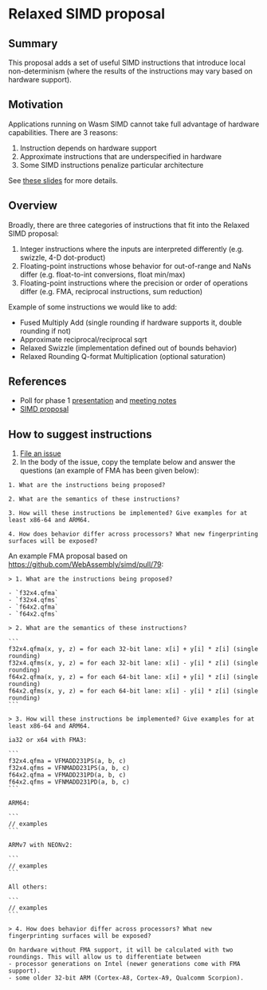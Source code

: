 # Relaxed SIMD proposal

## Summary

This proposal adds a set of useful SIMD instructions that introduce local
non-determinism (where the results of the instructions may vary based on
hardware support).

## Motivation

Applications running on Wasm SIMD cannot take full advantage of hardware
capabilities. There are 3 reasons:

1. Instruction depends on hardware support
2. Approximate instructions that are underspecified in hardware
3. Some SIMD instructions penalize particular architecture

See [these
slides](https://docs.google.com/presentation/d/1Qnx0nbNTRYhMONLuKyygEduCXNOv3xtWODfXfYokx1Y/edit?usp=sharing)
for more details.

## Overview

Broadly, there are three categories of instructions that fit into the Relaxed SIMD proposal:

1. Integer instructions where the inputs are interpreted differently (e.g.
   swizzle,  4-D dot-product)
2. Floating-point instructions whose behavior for out-of-range and NaNs differ
   (e.g. float-to-int conversions, float min/max)
3. Floating-point instructions where the precision or order of operations
   differ (e.g. FMA, reciprocal instructions, sum reduction)

Example of some instructions we would like to add:

- Fused Multiply Add (single rounding if hardware supports it, double rounding if not)
- Approximate reciprocal/reciprocal sqrt
- Relaxed Swizzle (implementation defined out of bounds behavior)
- Relaxed Rounding Q-format Multiplication (optional saturation)

## References

- Poll for phase 1
  [presentation](https://docs.google.com/presentation/d/1Qnx0nbNTRYhMONLuKyygEduCXNOv3xtWODfXfYokx1Y/edit?usp=sharing)
  and [meeting
  notes](https://github.com/WebAssembly/meetings/blob/master/main/2021/CG-03-16.md)
- [SIMD proposal](https://github.com/WebAssembly/simd)

## How to suggest instructions

1. [File an issue](https://github.com/WebAssembly/relaxed-simd/issues/new)
2. In the body of the issue, copy the template below and answer the questions (an example of FMA has been given below):

```
1. What are the instructions being proposed?

2. What are the semantics of these instructions?

3. How will these instructions be implemented? Give examples for at least x86-64 and ARM64.

4. How does behavior differ across processors? What new fingerprinting surfaces will be exposed?
```

An example FMA proposal based on https://github.com/WebAssembly/simd/pull/79:

    > 1. What are the instructions being proposed?

    - `f32x4.qfma`
    - `f32x4.qfms`
    - `f64x2.qfma`
    - `f64x2.qfms`

    > 2. What are the semantics of these instructions?

    ```
    f32x4.qfma(x, y, z) = for each 32-bit lane: x[i] + y[i] * z[i] (single rounding)
    f32x4.qfms(x, y, z) = for each 32-bit lane: x[i] - y[i] * z[i] (single rounding)
    f64x2.qfma(x, y, z) = for each 64-bit lane: x[i] + y[i] * z[i] (single rounding)
    f64x2.qfms(x, y, z) = for each 64-bit lane: x[i] - y[i] * z[i] (single rounding)
    ```

    > 3. How will these instructions be implemented? Give examples for at least x86-64 and ARM64.

    ia32 or x64 with FMA3:

    ```
    f32x4.qfma = VFMADD231PS(a, b, c)
    f32x4.qfms = VFNMADD231PS(a, b, c)
    f64x2.qfma = VFMADD231PD(a, b, c)
    f64x2.qfms = VFNMADD231PD(a, b, c)
    ```

    ARM64:

    ```
    // examples
    ```

    ARMv7 with NEONv2:

    ```
    // examples
    ```

    All others:

    ```
    // examples
    ```

    > 4. How does behavior differ across processors? What new fingerprinting surfaces will be exposed?

    On hardware without FMA support, it will be calculated with two roundings. This will allow us to differentiate between
    - processor generations on Intel (newer generations come with FMA support).
    - some older 32-bit ARM (Cortex-A8, Cortex-A9, Qualcomm Scorpion).
